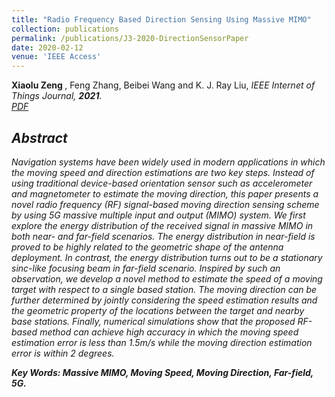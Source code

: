```yaml
---
title: "Radio Frequency Based Direction Sensing Using Massive MIMO"
collection: publications
permalink: /publications/J3-2020-DirectionSensorPaper
date: 2020-02-12
venue: 'IEEE Access'
---
```

 <b> Xiaolu Zeng </b>, Feng Zhang, Beibei Wang and K. J. Ray Liu, <i>IEEE Internet of Things Journal<i>,  <b>2021</b>. <br>
[PDF](http://Xiaolu1263.github.io/files/Access.pdf)

## Abstract <br>
Navigation systems have been widely used in modern applications in which the moving speed and direction estimations are two key steps. Instead of using traditional device-based orientation sensor such as accelerometer and magnetometer to estimate the moving direction, this paper presents a novel radio frequency (RF) signal-based moving direction sensing scheme by using 5G massive multiple input and output (MIMO) system. We first explore the energy distribution of the received signal in massive MIMO in both near- and far-field scenarios. The energy distribution in near-field is proved to be highly related to the geometric shape of the antenna deployment. In contrast, the energy distribution turns out to be a stationary sinc-like focusing beam in far-field scenario. Inspired by such an observation, we develop a novel method to estimate the speed of a moving target with respect to a single based station. The moving direction can be further determined by jointly considering the speed estimation results and the geometric property of the locations between the target and nearby base stations. Finally, numerical simulations show that the proposed RF-based method can achieve high accuracy in which the moving speed estimation error is less than 1.5m/s while the moving direction estimation error is within 2 degrees.

**Key Words: Massive MIMO, Moving Speed, Moving Direction, Far-field, 5G.**
